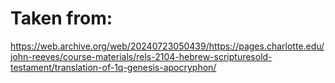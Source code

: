 # Taken from:
https://web.archive.org/web/20240723050439/https://pages.charlotte.edu/john-reeves/course-materials/rels-2104-hebrew-scripturesold-testament/translation-of-1q-genesis-apocryphon/